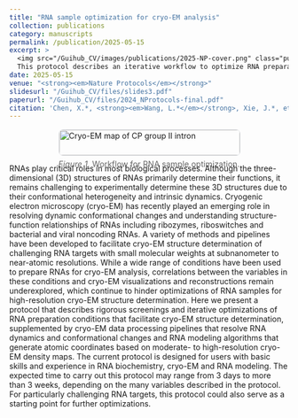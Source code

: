 ```yaml
---
title: "RNA sample optimization for cryo-EM analysis"
collection: publications
category: manuscripts
permalink: /publication/2025-05-15
excerpt: >
  <img src="/Guihub_CV/images/publications/2025-NP-cover.png" class="pub-thumb" alt="Cryo-EM density">
  This protocol describes an iterative workflow to optimize RNA preparation conditions for cryo-EM analysis. Cryo-EM data processing to resolve RNA conformational changes and modeling into cryo-EM density are also described.
date: 2025-05-15
venue: "<strong><em>Nature Protocols</em></strong>"
slidesurl: "/Guihub_CV/files/slides3.pdf"
paperurl: "/Guihub_CV/files/2024_NProtocols-final.pdf"
citation: 'Chen, X.*, <strong><em>Wang, L.*</em></strong>, Xie, J.*, et al. RNA sample optimization for cryo-EM analysis. <em><strong>Nat Protoc</em></strong>. 2025 May;20(5):1114-1157. doi: 10.1038/s41596-024-01072-1.'
---
```


<!-- 单图展示 -->
<style>
  .figure-single {
    display: flex;
    justify-content: center;
    margin: 16px 0;
  }
  .figure-single img {
  width: 100%;
  max-width: 1200px; /* 上限更大 */
  height: auto;
  border: 1px solid #e5e7eb;
  border-radius: 8px;
  }
  .figcaption {
    font-size: 0.9rem;
    color: #666;
    text-align: center;
    margin-top: 6px;
  }
</style>

<div class="figure-single">
  <div>
    <img src="{{ '/images/publications/2025-NP.webp' | relative_url }}" alt="Cryo-EM map of CP group II intron">
    <div class="figcaption"><em>Figure 1.</em> Workflow for RNA sample optimization. </div>
  </div>
</div>

RNAs play critical roles in most biological processes. Although the three-dimensional (3D) structures of RNAs primarily determine their functions, it remains challenging to experimentally determine these 3D structures due to their conformational heterogeneity and intrinsic dynamics. Cryogenic electron microscopy (cryo-EM) has recently played an emerging role in resolving dynamic conformational changes and understanding structure-function relationships of RNAs including ribozymes, riboswitches and bacterial and viral noncoding RNAs. A variety of methods and pipelines have been developed to facilitate cryo-EM structure determination of challenging RNA targets with small molecular weights at subnanometer to near-atomic resolutions. While a wide range of conditions have been used to prepare RNAs for cryo-EM analysis, correlations between the variables in these conditions and cryo-EM visualizations and reconstructions remain underexplored, which continue to hinder optimizations of RNA samples for high-resolution cryo-EM structure determination. Here we present a protocol that describes rigorous screenings and iterative optimizations of RNA preparation conditions that facilitate cryo-EM structure determination, supplemented by cryo-EM data processing pipelines that resolve RNA dynamics and conformational changes and RNA modeling algorithms that generate atomic coordinates based on moderate- to high-resolution cryo-EM density maps. The current protocol is designed for users with basic skills and experience in RNA biochemistry, cryo-EM and RNA modeling. The expected time to carry out this protocol may range from 3 days to more than 3 weeks, depending on the many variables described in the protocol. For particularly challenging RNA targets, this protocol could also serve as a starting point for further optimizations.

